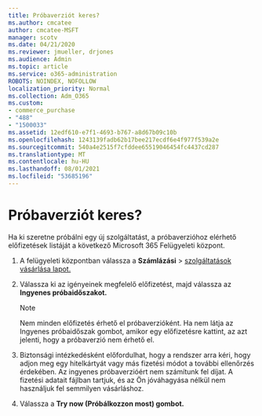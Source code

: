 ```yaml
---
title: Próbaverziót keres?
ms.author: cmcatee
author: cmcatee-MSFT
manager: scotv
ms.date: 04/21/2020
ms.reviewer: jmueller, drjones
ms.audience: Admin
ms.topic: article
ms.service: o365-administration
ROBOTS: NOINDEX, NOFOLLOW
localization_priority: Normal
ms.collection: Adm_O365
ms.custom:
- commerce_purchase
- "488"
- "1500033"
ms.assetid: 12edf610-e7f1-4693-b767-a8d67b09c10b
ms.openlocfilehash: 1243139fadb62b17bee217ecdf6e4f977f539a2e
ms.sourcegitcommit: 540a4e2515f7cfddee65519046454fc4437cd287
ms.translationtype: MT
ms.contentlocale: hu-HU
ms.lasthandoff: 08/01/2021
ms.locfileid: "53685196"
---
```

# <a name="trying-to-find-a-trial"></a>Próbaverziót keres?

Ha ki szeretne próbálni egy új szolgáltatást, a próbaverzióhoz elérhető előfizetések listáját a következő Microsoft 365 Felügyeleti központ.
  
1. A felügyeleti központban válassza a **Számlázási** \> [szolgáltatások vásárlása lapot.](https://go.microsoft.com/fwlink/p/?linkid=868433)

2. Válassza ki az igényeinek megfelelő előfizetést, majd válassza az **Ingyenes próbaidőszakot.**

    > [!NOTE]
    > Nem minden előfizetés érhető el próbaverzióként. Ha nem látja az  Ingyenes próbaidőszak gombot, amikor egy előfizetésre kattint, az azt jelenti, hogy a próbaverzió nem érhető el.
  
3. Biztonsági intézkedésként előfordulhat, hogy a rendszer arra kéri, hogy adjon meg egy hitelkártyát vagy más fizetési módot a további ellenőrzés érdekében. Az ingyenes próbaverzióért nem számítunk fel díjat. A fizetési adatait fájlban tartjuk, és az Ön jóváhagyása nélkül nem használjuk fel semmilyen vásárláshoz.

4. Válassza a **Try now (Próbálkozzon most) gombot.**